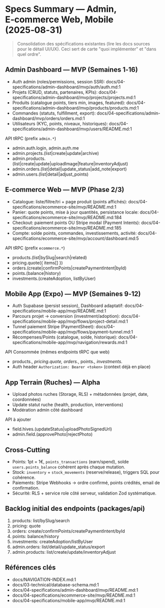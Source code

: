 # Specs Summary — Admin, E‑commerce Web, Mobile (2025‑08‑31)

> Consolidation des spécifications existantes (lire les docs sources pour le détail UI/UX). Ceci sert de carte "quoi implémenter" et "dans quel ordre".

## Admin Dashboard — MVP (Semaines 1‑16)
- Auth admin (roles/permissions, session SSR): docs/04-specifications/admin-dashboard/mvp/auth/auth.md:1
- Projets (CRUD, statuts, partenaires, KPIs): docs/04-specifications/admin-dashboard/mvp/projects/projects.md:1
- Produits (catalogue points, tiers min, images, featured): docs/04-specifications/admin-dashboard/mvp/products/products.md:1
- Commandes (statuts, fulfillment, export): docs/04-specifications/admin-dashboard/mvp/orders/orders.md:1
- Utilisateurs (KYC, points, niveaux, historiques): docs/04-specifications/admin-dashboard/mvp/users/README.md:1

API tRPC (prefix `admin.*`)
- admin.auth.login, admin.auth.me
- admin.projects.(list|create|update|archive)
- admin.products.(list|create|update|uploadImage|feature|inventoryAdjust)
- admin.orders.(list|detail|update_status|add_note|export)
- admin.users.(list|detail|adjust_points)

## E‑commerce Web — MVP (Phase 2/3)
- Catalogue: liste/filtre/tri + page produit (points affichés): docs/04-specifications/ecommerce-site/mvp/README.md:1
- Panier: quote points, mise à jour quantités, persistance locale: docs/04-specifications/ecommerce-site/mvp/README.md:184
- Checkout: paiement points OU Stripe modal (Payment Intents): docs/04-specifications/ecommerce-site/mvp/README.md:185
- Compte: solde points, commandes, investissements, activité: docs/04-specifications/ecommerce-site/mvp/account/dashboard.md:5

API tRPC (prefix `ecommerce.*`)
- products.(list|bySlug|search|related)
- pricing.quote({ items[] })
- orders.(create|confirmPoints|createPaymentIntent|byId)
- points.(balance|history)
- investments.(createAdoption, listByUser)

## Mobile App (Expo) — MVP (Semaines 9‑12)
- Auth Supabase (persist session), Dashboard adaptatif: docs/04-specifications/mobile-app/mvp/README.md:1
- Parcours projet → conversion (investment/adoption): docs/04-specifications/mobile-app/mvp/flows/project-detail.md:1
- Tunnel paiement Stripe (PaymentSheet): docs/04-specifications/mobile-app/mvp/flows/payment-tunnel.md:1
- Récompenses/Points (catalogue, solde, historique): docs/04-specifications/mobile-app/mvp/navigation/rewards.md:1

API Consommée (mêmes endpoints tRPC que web)
- products.*, pricing.quote, orders.*, points.*, investments.*
- Auth header `Authorization: Bearer <token>` (context déjà en place)

## App Terrain (Ruches) — Alpha
- Upload photos ruches (Storage, RLS) + métadonnées (projet, date, coordonnées)
- Update statut ruche (health, production, interventions)
- Modération admin côté dashboard

API à ajouter
- field.hives.(updateStatus|uploadPhotoSignedUrl)
- admin.field.(approvePhoto|rejectPhoto)

## Cross‑Cutting
- Points: 1pt = 1€, `points_transactions` (earn/spend), solde `users.points_balance` cohérent après chaque mutation.
- Stock: `inventory` + `stock_movements` (reserve/release), triggers SQL pour cohérence.
- Paiements: Stripe Webhooks → ordre confirmé, points crédités, email de confirmation.
- Sécurité: RLS + service role côté serveur, validation Zod systématique.

## Backlog initial des endpoints (packages/api)
1) products: list/bySlug/search
2) pricing: quote
3) orders: create/confirmPoints/createPaymentIntent/byId
4) points: balance/history
5) investments: createAdoption/listByUser
6) admin.orders: list/detail/update_status/export
7) admin.products: list/create/update/inventoryAdjust

## Références clés
- docs/NAVIGATION-INDEX.md:1
- docs/03-technical/database-schema.md:1
- docs/04-specifications/admin-dashboard/mvp/README.md:1
- docs/04-specifications/ecommerce-site/mvp/README.md:1
- docs/04-specifications/mobile-app/mvp/README.md:1
